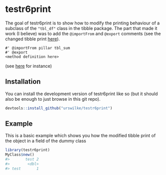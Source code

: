 
<!-- README.md is generated from README.Rmd. Please edit that file -->

# testr6print

The goal of testr6print is to show how to modify the printing behaviour
of a subclass of the `"tbl_df"` class in the tibble package. The part
that made it work (I believe) was to add the `@importFrom` and `@export`
comments (see the changed tibble print
[here](https://github.com/urswilke/testr6print/commit/98f225b68ed3feebc6800830904681b93738ff0a#diff-b11b52486f7c60d184d1d0c3f5ae88135db04d13d209d4be06da37888af2fbb5)).

    #' @importFrom pillar tbl_sum
    #' @export
    <method definition here>

(see
[here](https://github.com/urswilke/testr6print/blob/d95ed8975d857d6c64739b98723ae98431c0723d/R/my_class.R#L52)
for instance)

## Installation

You can install the development version of testr6print like so (but it
should also be enough to just browse in this git repo).

``` r
devtools::install_github("urswilke/testr6print")
```

## Example

This is a basic example which shows you how the modified tibble print of
the object in a field of the dummy class

``` r
library(testr6print)
MyClass$new()
#>       test 2
#>        <dbl>
#> test       1
```
